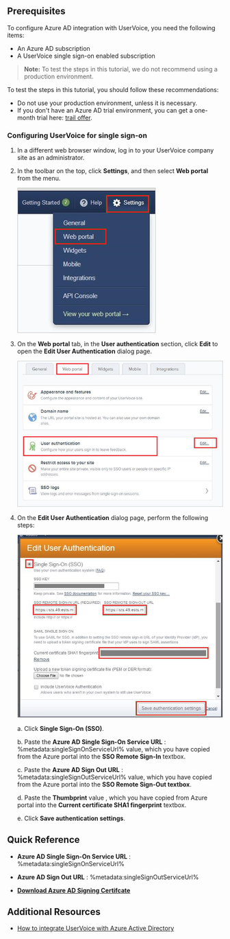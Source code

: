 ## Prerequisites

To configure Azure AD integration with UserVoice, you need the following items:

- An Azure AD subscription
- A UserVoice single sign-on enabled subscription

> **Note:**
> To test the steps in this tutorial, we do not recommend using a production environment.

To test the steps in this tutorial, you should follow these recommendations:

- Do not use your production environment, unless it is necessary.
- If you don't have an Azure AD trial environment, you can get a one-month trial here: [trail offer](https://azure.microsoft.com/pricing/free-trial/).

### Configuring UserVoice for single sign-on

1. In a different web browser window, log in to your UserVoice company site as an administrator.

2. In the toolbar on the top, click **Settings**, and then select **Web portal** from the menu.
   
    ![Settings Section On App Side](./media/ic777519.png "Settings")

3. On the **Web portal** tab, in the **User authentication** section, click **Edit** to open the **Edit User Authentication** dialog page.
   
    ![Web portal Tab](./media/ic777520.png "Web portal")

4. On the **Edit User Authentication** dialog page, perform the following steps:
   
    ![Edit user authentication](./media/ic777521.png "Edit user authentication")
   
    a. Click **Single Sign-On (SSO)**.
 
    b. Paste the **Azure AD Single Sign-On Service URL** : %metadata:singleSignOnServiceUrl% value, which you have copied from the Azure portal into the **SSO Remote Sign-In** textbox.

    c. Paste the **Azure AD Sign Out URL** : %metadata:singleSignOutServiceUrl% value, which you have copied from the Azure portal into the **SSO Remote Sign-Out textbox**.
 
    d. Paste the **Thumbprint** value , which you have copied from Azure portal  into the **Current certificate SHA1 fingerprint** textbox.
	
	e. Click **Save authentication settings**.

## Quick Reference

* **Azure AD Single Sign-On Service URL** : %metadata:singleSignOnServiceUrl%

* **Azure AD Sign Out URL** : %metadata:singleSignOutServiceUrl%

* **[Download Azure AD Signing Certifcate](%metadata:CertificateDownloadRawUrl%)**

## Additional Resources

* [How to integrate UserVoice with Azure Active Directory](https://docs.microsoft.com/azure/active-directory/active-directory-saas-uservoice-tutorial)
